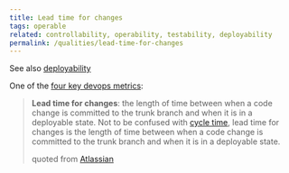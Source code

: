 ```yaml
---
title: Lead time for changes
tags: operable 
related: controllability, operability, testability, deployability
permalink: /qualities/lead-time-for-changes
---
```


See also [deployability](/qualities/deployability)

One of the [four key devops metrics](/qualities/devops-metrics):


>**Lead time for changes**: the length of time between when a code change is committed to the trunk branch and when it is in a deployable state. 
>Not to be confused with [cycle time](/qualities/cycle-time), lead time for changes is the length of time between when a code change is committed to the trunk branch and when it is in a deployable state. 
>
>quoted from [Atlassian](https://www.atlassian.com/devops/frameworks/devops-metrics)

